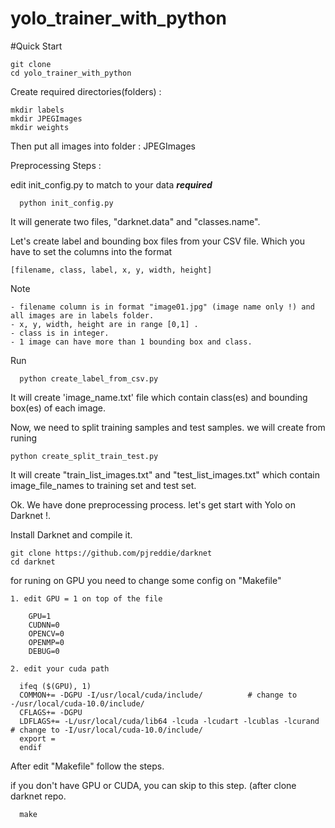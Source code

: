 # yolo_trainer_with_python

#Quick Start

    git clone 
    cd yolo_trainer_with_python

Create required directories(folders) :

    mkdir labels
    mkdir JPEGImages
    mkdir weights
    
Then put all images into folder : JPEGImages

Preprocessing Steps : 

edit init_config.py to match to your data ***required***
      
      python init_config.py 

It will generate two files, "darknet.data" and "classes.name".

Let's create label and bounding box files from your CSV file. Which you have to set the columns into the format 

    [filename, class, label, x, y, width, height]    


Note  
    
    - filename column is in format "image01.jpg" (image name only !) and all images are in labels folder. 
    - x, y, width, height are in range [0,1] . 
    - class is in integer. 
    - 1 image can have more than 1 bounding box and class. 
Run  
      
      python create_label_from_csv.py

It will create 'image_name.txt' file which contain class(es) and bounding box(es) of each image.

Now, we need to split training samples and test samples. we will create from runing 

    python create_split_train_test.py 

It will create "train_list_images.txt" and "test_list_images.txt" which contain image_file_names to training set and test set.

Ok. We have done preprocessing process. let's get start with Yolo on Darknet !. 

Install Darknet and compile it.

    git clone https://github.com/pjreddie/darknet
    cd darknet
    
for runing on GPU you need to change some config on "Makefile"
    
    1. edit GPU = 1 on top of the file 
    
        GPU=1
        CUDNN=0
        OPENCV=0
        OPENMP=0
        DEBUG=0 
    
    2. edit your cuda path 
    
      ifeq ($(GPU), 1) 
      COMMON+= -DGPU -I/usr/local/cuda/include/          # change to -/usr/local/cuda-10.0/include/
      CFLAGS+= -DGPU
      LDFLAGS+= -L/usr/local/cuda/lib64 -lcuda -lcudart -lcublas -lcurand  # change to -I/usr/local/cuda-10.0/include/
      export = 
      endif

After edit "Makefile" follow the steps. 

if you don't have GPU or CUDA, you can skip to this step. (after clone darknet repo. 

      make 
    
    
